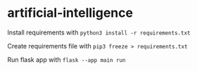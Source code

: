 # artificial-intelligence

Install requirements with `python3 install -r requirements.txt`

Create requirements file with `pip3 freeze > requirements.txt`

Run flask app with `flask --app main run`
